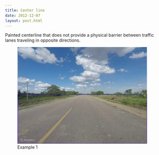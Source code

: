 ```yaml
---
title: Center line
date: 2012-12-07
layout: post.html
---
```


Painted centerline that does not provide a physical barrier between traffic lanes traveling in opposite directions.
<div class="gallery">
    <figure >
        <a class="modal-btn"><img src="/assets/graphics/images/center_1.png"></a>
        <figcaption> Example 1</figcaption>
    </figure> 
</div>